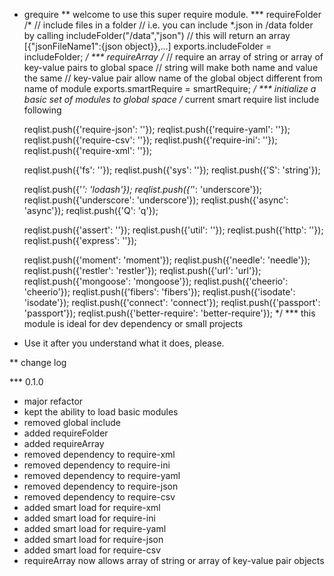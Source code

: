 * grequire
** welcome to use this super require module.
*** requireFolder
/*
    // include files in a folder
    // i.e. you can include *.json in /data folder by calling includeFolder("/data","json")
    // this will return an array [{"jsonFileName1":{json object}},...]
    exports.includeFolder = includeFolder;
*/
*** requireArray
/*
    // require an array of string or array of key-value pairs to global space
    // string will make both name and value the same
    // key-value pair allow name of the global object different from name of module
    exports.smartRequire = smartRequire;
*/
*** initialize a basic set of modules to global space
/*
    current smart require list include following

    reqlist.push({'require-json': ''});
    reqlist.push({'require-yaml': ''});
    reqlist.push({'require-csv': ''});
    reqlist.push({'require-ini': ''});
    reqlist.push({'require-xml': ''});

    reqlist.push({'fs': ''});
    reqlist.push({'sys': ''});
    reqlist.push({'S': 'string'});

    reqlist.push({'_': 'lodash'});
    reqlist.push({'_': 'underscore'});
    reqlist.push({'underscore': 'underscore'});
    reqlist.push({'async': 'async'});
    reqlist.push({'Q': 'q'});

    reqlist.push({'assert': ''});
    reqlist.push({'util': ''});
    reqlist.push({'http': ''});
    reqlist.push({'express': ''});

    reqlist.push({'moment': 'moment'});
    reqlist.push({'needle': 'needle'});
    reqlist.push({'restler': 'restler'});
    reqlist.push({'url': 'url'});
    reqlist.push({'mongoose': 'mongoose'});
    reqlist.push({'cheerio': 'cheerio'});
    reqlist.push({'fibers': 'fibers'});
    reqlist.push({'isodate': 'isodate'});
    reqlist.push({'connect': 'connect'});
    reqlist.push({'passport': 'passport'});
    reqlist.push({'better-require': 'better-require'});
*/
*** this module is ideal for dev dependency or small projects
* Use it after you understand what it does, please.


** change log

*** 0.1.0
* major refactor
* kept the ability to load basic modules
* removed global include
* added requireFolder
* added requireArray
* removed dependency to require-xml
* removed dependency to require-ini
* removed dependency to require-yaml
* removed dependency to require-json
* removed dependency to require-csv
* added smart load for require-xml
* added smart load for require-ini
* added smart load for require-yaml
* added smart load for require-json
* added smart load for require-csv
* requireArray now allows array of string or array of key-value pair objects
